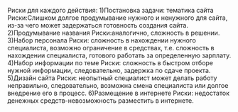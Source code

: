 Риски для каждого действия:
1)Постановка задачи: тематика сайта
Риски:Слишком долгое продумывание нужного и ненужного для сайта, из-за чего может задержаться готовность создания сайта.
2)Продумывание названия
Риски:аналогично, сложность в решении.
3)Набор персонала
Риски: сложность в нахождении нужного специалиста, возможно ограничение в средствах, т.е. сложность в нахождении специалиста, готового работать за определенную зарплату.
4)Набор информации по теме 
Риски: сложность в быстром отборе нужной информации, следовательно, задержка по сдаче проекта.
5)Дизайн сайта
Риски: неопытный специалист может делать работу неправильно, следовательно, возможна смена специалиста или долгое внедрение его в процесс.
6)Размещение в интернете
Риски: недостаток денежных средств-невозможность разместить в интернете.
